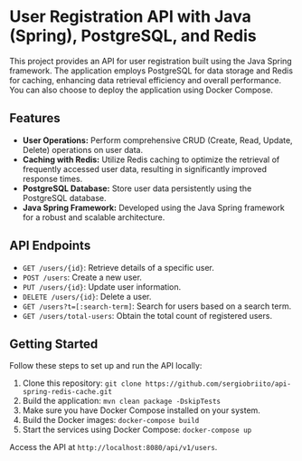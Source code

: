 # User Registration API with Java (Spring), PostgreSQL, and Redis

This project provides an API for user registration built using the Java Spring framework. The application employs PostgreSQL for data storage and Redis for caching, enhancing data retrieval efficiency and overall performance. You can also choose to deploy the application using Docker Compose.

## Features

- **User Operations:** Perform comprehensive CRUD (Create, Read, Update, Delete) operations on user data.
- **Caching with Redis:** Utilize Redis caching to optimize the retrieval of frequently accessed user data, resulting in significantly improved response times.
- **PostgreSQL Database:** Store user data persistently using the PostgreSQL database.
- **Java Spring Framework:** Developed using the Java Spring framework for a robust and scalable architecture.
  
## API Endpoints

- `GET /users/{id}`: Retrieve details of a specific user.
- `POST /users`: Create a new user.
- `PUT /users/{id}`: Update user information.
- `DELETE /users/{id}`: Delete a user.
- `GET /users?t=[:search-term]`: Search for users based on a search term.
- `GET /users/total-users`: Obtain the total count of registered users.

## Getting Started

Follow these steps to set up and run the API locally:

1. Clone this repository: `git clone https://github.com/sergiobriito/api-spring-redis-cache.git`
2. Build the application: `mvn clean package -DskipTests`
3. Make sure you have Docker Compose installed on your system.
4. Build the Docker images: `docker-compose build`
5. Start the services using Docker Compose: `docker-compose up`

Access the API at `http://localhost:8080/api/v1/users`.

